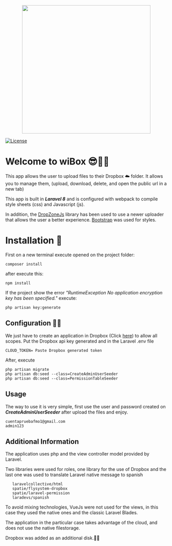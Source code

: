 
<p  align="center"><a  href="https://laravel.com"  target="_blank"><img  src="https://raw.githubusercontent.com/laravel/art/master/logo-lockup/5%20SVG/2%20CMYK/1%20Full%20Color/laravel-logolockup-cmyk-red.svg"  width="400"></a></p>

  
<a  href="https://packagist.org/packages/laravel/framework"><img  src="https://img.shields.io/packagist/l/laravel/framework"  alt="License"></a>
  

# Welcome to wiBox 😎👨‍💻

This app allows the user to upload files to their Dropbox ☁️ folder. It allows you to manage them, (upload, download, delete, and open the public url in a new tab)

This app is built in ***Laravel 8*** and is configured with webpack to compile style sheets (css) and Javascript (js).

In addition, the [DropZoneJs](https://www.dropzonejs.com/) library has been used to use a newer uploader that allows the user a better experience. [Bootstrap](https://getbootstrap.com/) was used for styles.
  

# Installation 🤖

First on a new terminal execute opened on the project folder:

    composer install
after execute this:

    npm install

If the project show the error _"RuntimeException No application encryption key has been specified."_ execute:


`php artisan key:generate`

## Configuration 😬🤯
We just have to create an application in Dropbox (Click [here](https://www.dropbox.com/developers/apps/create)) to allow all scopes. Put the Dropbox api key generated and in the Laravel .env file 

    CLOUD_TOKEN= Paste Dropbox generated token

 After, execute

  

    php artisan migrate
    php artisan db:seed --class=CreateAdminUserSeeder
    php artisan db:seed --class=PermissionTableSeeder

  

## Usage

  

The way to use it is very simple, first use the user and password created on **_CreateAdminUserSeeder_** after upload the files and enjoy.

    cuentapruebafmo1@gmail.com
    admin123
    
## Additional Information

The application uses php and the view controller model provided by Laravel.

Two libraries were used for roles, one library for the use of Dropbox and the last one was used to translate Laravel native message to spanish

       laravelcollective/html
       spatie/flysystem-dropbox
       spatie/laravel-permission
       laradevs/spanish

To avoid mixing technologies, VueJs were not used for the views, in this case they used the native ones and the classic Laravel Blades.

The application in the particular case takes advantage of the cloud, and does not use the native filestorage.

Dropbox was added as an additional disk.🧑‍💻 
